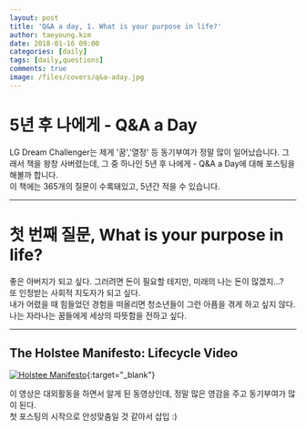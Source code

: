 ```yaml
---
layout: post
title: 'Q&A a day, 1. What is your purpose in life?'
author: taeyoung.kim
date: 2018-01-16 09:00
categories: [daily]
tags: [daily,questions]
comments: true
image: /files/covers/q&a-aday.jpg
---
```



# 5년 후 나에게 - Q&A a Day
<!--more-->
LG Dream Challenger는 제게 '꿈','열정' 등 동기부여가 정말 많이 일어났습니다.
그래서 책을 왕창 사버렸는데, 그 중 하나인 5년 후 나에게 - Q&A a Day에 대해 포스팅을 해볼까 합니다.
<br />이 책에는 365개의 질문이 수록돼있고, 5년간 적을 수 있습니다.

---------------------------------------

# 첫 번째 질문, What is your purpose in life?
좋은 아버지가 되고 싶다. 그러려면 돈이 필요할 테지만, 미래의 나는 돈이 많겠지…?<br />
또 인정받는 사회적 지도자가 되고 싶다.<br />
내가 어렸을 때 힘들었던 경험을 떠올리면 청소년들이 그런 아픔을 겪게 하고 싶지 않다. <br />
나는 자라나는 꿈들에게 세상의 따뜻함을 전하고 싶다.

---------------------------------------

## The Holstee Manifesto: Lifecycle Video
[![Holstee Manifesto](https://img.youtube.com/vi/QDmt_t6umoY/0.jpg)](https://youtu.be/QDmt_t6umoY ){:target="_blank"}

이 영상은 대외활동을 하면서 알게 된 동영상인데, 정말 많은 영감을 주고 동기부여가 많이 된다.
<br />
첫 포스팅의 시작으로 안성맞춤일 것 같아서 삽입 :)